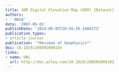 ```yaml
---
title: 30M Digital Elevation Map (DEM) [Dataset]
authors:
- ' NASA'
date: '2007-05-01'
publishDate: '2024-06-05T20:56:26.140417Z'
publication_types:
- article-journal
publication: '*Reviews of Geophysics*'
doi: 10.1029/2005RG000183
links:
- name: URL
  url: http://doi.wiley.com/10.1029/2005RG000183
---
```

